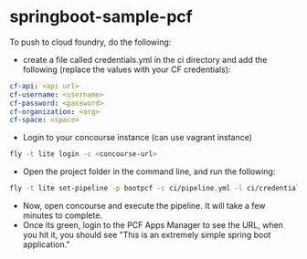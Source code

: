 # springboot-sample-pcf
To push to cloud foundry, do the following:

* create a file called credentials.yml in the ci directory and add the following (replace the values with your CF credentials):
```yaml
cf-api: <api url>
cf-username: <username>
cf-password: <password>
cf-organization: <org>
cf-space: <space>
```
* Login to your concourse instance (can use vagrant instance)
```bash
fly -t lite login -c <concourse-url>
```
* Open the project folder in the command line, and run the following:
```bash
fly -t lite set-pipeline -p bootpcf -c ci/pipeline.yml -l ci/credentials.yml
```
* Now, open concourse and execute the pipeline. It will take a few minutes to complete.
* Once its green, login to the PCF Apps Manager to see the URL, when you hit it, you should see "This is an extremely simple spring boot application."
